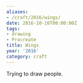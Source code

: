 ```yaml
---
aliases:
- /craft/2016/wings/
date: 2016-10-16T00:00:00Z
tags:
- drawing
- Procreate
title: Wings
year: '2016'
category: craft
---
```

Trying to draw people.
